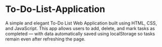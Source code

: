 # To-Do-List-Application
A simple and elegant To-Do List Web Application built using HTML, CSS, and JavaScript. This app allows users to add, delete, and mark tasks as completed — with data automatically saved using localStorage so tasks remain even after refreshing the page.
